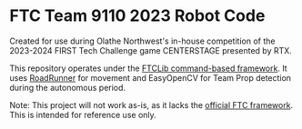 # FTC Team 9110 2023 Robot Code

Created for use during Olathe Northwest's in-house competition of the 2023-2024 FIRST Tech Challenge game CENTERSTAGE presented by RTX.

This repository operates under the [FTCLib command-based framework](https://docs.ftclib.org/ftclib/v/v2.0.0/). It uses [RoadRunner](https://learnroadrunner.com/) for movement and EasyOpenCV for Team Prop detection during the autonomous period.

Note: This project will not work as-is, as it lacks the [official FTC framework](https://github.com/FIRST-Tech-Challenge/FtcRobotController). This is intended for reference use only.
